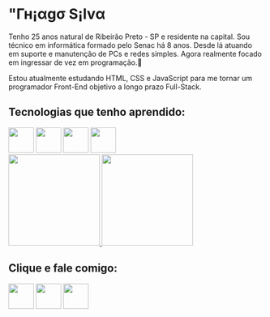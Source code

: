 
# "Гн¡αgσ S¡lvα

<div class="sobre"> 
  <p>Tenho 25 anos natural de Ribeirão Preto - SP e residente na capital. Sou técnico em informática formado pelo Senac há 8 anos. Desde lá atuando em suporte e manutenção de PCs e redes simples. Agora realmente focado em ingressar de vez em programação.💞️</p>

  <p>Estou atualmente estudando HTML, CSS e JavaScript para me tornar um programador Front-End objetivo a longo prazo Full-Stack.</p>
</div>

## Tecnologias que tenho aprendido:
<div>

  <img src="https://user-images.githubusercontent.com/53449883/170876174-477598ac-fa49-40a7-ad09-60618ecb4b53.png" width= 50px>
  <img class="css" src="https://user-images.githubusercontent.com/53449883/170876176-2afc0105-84ab-4ef2-9503-92f04cd4e2dc.png" width= 50px>
  <img class="javascript" src="https://user-images.githubusercontent.com/53449883/170876173-b20a2bdc-40d2-4098-bccf-3b8073d2d941.png" width= 50px>
  <img class="python" src="https://user-images.githubusercontent.com/53449883/170876175-1c45a8ce-b92c-40df-846d-4dbf9018cf6d.png" width= 50px>
  
  <div>
    <a href="https://github.com/tsdev96/tsdev96">
      <img height="180em" src="https://github-readme-stats.vercel.app/api/top-langs/?username=tsdev96&layout=compact&langs_count=7&theme=dracula"/>
      <img height="180em" src="https://github-readme-stats.vercel.app/api?username=tsdev96&show_icons=true&theme=dracula&include_all_commits=true&count_private=true"/>
    </a>
  </div>
  

## Clique e fale comigo:

<div>
  <a href="www.linkedin.com/in/thiago-silva-7b4961163" target="_blank"><img src="https://user-images.githubusercontent.com/53449883/170874730-872c8261-9566-41eb-bc20-94ee658094f6.png" width= 50px target="_blank"></a>
  <a href="mailto:thiago.tcs96@gmail.com" target="_blank"><img src="https://user-images.githubusercontent.com/53449883/170874728-45b2bfeb-7ee4-4b0e-9877-660ae75babd3.png" width= 50px target="_blank"></a>
  <a href="https://www.instagram.com/thiago.tcs96" target="_blank"><img src="https://user-images.githubusercontent.com/53449883/170874731-e39b0647-daae-4fd7-bcc2-52b4ea986ce4.png" width= 50px target="_blank"></a>
</div>
    


<!---
tsdev96/tsdev96 is a ✨ special ✨ repository because its `README.md` (this file) appears on your GitHub profile.
You can click the Preview link to take a look at your changes.
--->
